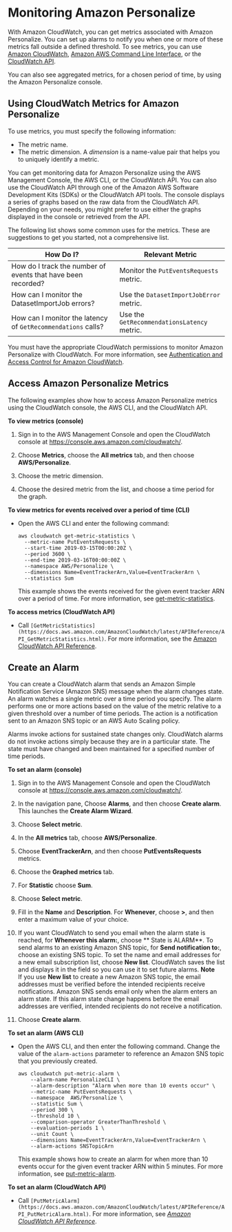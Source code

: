 # Monitoring Amazon Personalize<a name="personalize-monitoring"></a>

With Amazon CloudWatch, you can get metrics associated with Amazon Personalize\. You can set up alarms to notify you when one or more of these metrics fall outside a defined threshold\. To see metrics, you can use [Amazon CloudWatch](https://console.aws.amazon.com/cloudwatch/), [Amazon AWS Command Line Interface](https://docs.aws.amazon.com/AmazonCloudWatch/latest/cli/), or the [CloudWatch API](https://docs.aws.amazon.com/AmazonCloudWatch/latest/APIReference/)\.



You can also see aggregated metrics, for a chosen period of time, by using the Amazon Personalize console\.

## Using CloudWatch Metrics for Amazon Personalize<a name="using-metrics"></a>

To use metrics, you must specify the following information:
+ The metric name\.
+ The metric dimension\. A *dimension* is a name\-value pair that helps you to uniquely identify a metric\.

You can get monitoring data for Amazon Personalize using the AWS Management Console, the AWS CLI, or the CloudWatch API\. You can also use the CloudWatch API through one of the Amazon AWS Software Development Kits \(SDKs\) or the CloudWatch API tools\. The console displays a series of graphs based on the raw data from the CloudWatch API\. Depending on your needs, you might prefer to use either the graphs displayed in the console or retrieved from the API\.

The following list shows some common uses for the metrics\. These are suggestions to get you started, not a comprehensive list\.


| How Do I? | Relevant Metric | 
| --- | --- | 
|  How do I track the number of events that have been recorded?  |  Monitor the `PutEventsRequests` metric\.  | 
|  How can I monitor the DatasetImportJob errors?  |  Use the `DatasetImportJobError` metric\.  | 
|  How can I monitor the latency of `GetRecommendations` calls?  |  Use the `GetRecommendationsLatency` metric\.  | 

You must have the appropriate CloudWatch permissions to monitor Amazon Personalize with CloudWatch\. For more information, see [Authentication and Access Control for Amazon CloudWatch](https://docs.aws.amazon.com/AmazonCloudWatch/latest/monitoring/auth-and-access-control-cw.html)\.

## Access Amazon Personalize Metrics<a name="how-to-access"></a>

The following examples show how to access Amazon Personalize metrics using the CloudWatch console, the AWS CLI, and the CloudWatch API\.

**To view metrics \(console\)**

1. Sign in to the AWS Management Console and open the CloudWatch console at [https://console\.aws\.amazon\.com/cloudwatch/](https://console.aws.amazon.com/cloudwatch/)\.

1. Choose **Metrics**, choose the **All metrics** tab, and then choose **AWS/Personalize**\.

1. Choose the metric dimension\.

1. Choose the desired metric from the list, and choose a time period for the graph\.

**To view metrics for events received over a period of time \(CLI\)**
+ Open the AWS CLI and enter the following command:

  ```
  aws cloudwatch get-metric-statistics \
    --metric-name PutEventsRequests \
    --start-time 2019-03-15T00:00:20Z \
    --period 3600 \
    --end-time 2019-03-16T00:00:00Z \
    --namespace AWS/Personalize \
    --dimensions Name=EventTrackerArn,Value=EventTrackerArn \
    --statistics Sum
  ```

  This example shows the events received for the given event tracker ARN over a period of time\. For more information, see [get\-metric\-statistics](https://docs.aws.amazon.com/cli/latest/reference/cloudwatch/get-metric-statistics.html)\.

**To access metrics \(CloudWatch API\)**
+  Call `[GetMetricStatistics](https://docs.aws.amazon.com/AmazonCloudWatch/latest/APIReference/API_GetMetricStatistics.html)`\. For more information, see the [Amazon CloudWatch API Reference](https://docs.aws.amazon.com/AmazonCloudWatch/latest/APIReference/)\.

## Create an Alarm<a name="alarms"></a>

You can create a CloudWatch alarm that sends an Amazon Simple Notification Service \(Amazon SNS\) message when the alarm changes state\. An alarm watches a single metric over a time period you specify\. The alarm performs one or more actions based on the value of the metric relative to a given threshold over a number of time periods\. The action is a notification sent to an Amazon SNS topic or an AWS Auto Scaling policy\.

Alarms invoke actions for sustained state changes only\. CloudWatch alarms do not invoke actions simply because they are in a particular state\. The state must have changed and been maintained for a specified number of time periods\.

**To set an alarm \(console\)**

1. Sign in to the AWS Management Console and open the CloudWatch console at [https://console\.aws\.amazon\.com/cloudwatch/](https://console.aws.amazon.com/cloudwatch/)\.

1. In the navigation pane, Choose **Alarms**, and then choose **Create alarm**\. This launches the **Create Alarm Wizard**\. 

1. Choose **Select metric**\.

1. In the **All metrics** tab, choose **AWS/Personalize**\.

1. Choose **EventTrackerArn**, and then choose **PutEventsRequests** metrics\.

1. Choose the **Graphed metrics** tab\.

1. For **Statistic** choose **Sum**\.

1. Choose **Select metric**\.

1. Fill in the **Name** and **Description**\. For **Whenever**, choose **>**, and then enter a maximum value of your choice\.

1. If you want CloudWatch to send you email when the alarm state is reached, for **Whenever this alarm:**, choose ** State is ALARM**\. To send alarms to an existing Amazon SNS topic, for **Send notification to:**, choose an existing SNS topic\. To set the name and email addresses for a new email subscription list, choose **New list**\. CloudWatch saves the list and displays it in the field so you can use it to set future alarms\. 
**Note**  
If you use **New list** to create a new Amazon SNS topic, the email addresses must be verified before the intended recipients receive notifications\. Amazon SNS sends email only when the alarm enters an alarm state\. If this alarm state change happens before the email addresses are verified, intended recipients do not receive a notification\.

1. Choose **Create alarm**\. 

**To set an alarm \(AWS CLI\)**
+ Open the AWS CLI, and then enter the following command\. Change the value of the `alarm-actions` parameter to reference an Amazon SNS topic that you previously created\.

  ```
  aws cloudwatch put-metric-alarm \
      --alarm-name PersonalizeCLI \
      --alarm-description "Alarm when more than 10 events occur" \
      --metric-name PutEventsRequests \
      --namespace  AWS/Personalize \
      --statistic Sum \
      --period 300 \
      --threshold 10 \
      --comparison-operator GreaterThanThreshold \
      --evaluation-periods 1 \
      --unit Count \
      --dimensions Name=EventTrackerArn,Value=EventTrackerArn \
      --alarm-actions SNSTopicArn
  ```

  This example shows how to create an alarm for when more than 10 events occur for the given event tracker ARN within 5 minutes\. For more information, see [put\-metric\-alarm](https://docs.aws.amazon.com/cli/latest/reference/cloudwatch/put-metric-alarm.html)\.

**To set an alarm \(CloudWatch API\)**
+ Call `[PutMetricAlarm](https://docs.aws.amazon.com/AmazonCloudWatch/latest/APIReference/API_PutMetricAlarm.html)`\. For more information, see *[Amazon CloudWatch API Reference](https://docs.aws.amazon.com/AmazonCloudWatch/latest/APIReference/)*\.